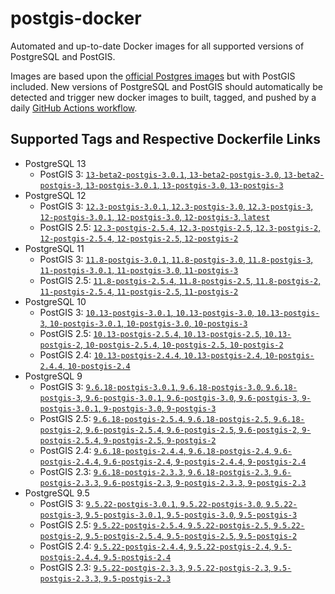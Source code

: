 # postgis-docker

Automated and up-to-date Docker images for all supported versions of PostgreSQL and PostGIS.

Images are based upon the [official Postgres images](https://hub.docker.com/_/postgres) but with PostGIS included. New versions of PostgreSQL and PostGIS should automatically be detected and trigger new docker images to built, tagged, and pushed by a daily [GitHub Actions workflow](https://github.com/GUI/postgis-docker/blob/master/.github/workflows/main.yml).

## Supported Tags and Respective Dockerfile Links

- PostgreSQL 13
  - PostGIS 3: [`13-beta2-postgis-3.0.1`, `13-beta2-postgis-3.0`, `13-beta2-postgis-3`, `13-postgis-3.0.1`, `13-postgis-3.0`, `13-postgis-3`](https://github.com/GUI/postgis-docker/blob/master/13/postgis-3/Dockerfile)
- PostgreSQL 12
  - PostGIS 3: [`12.3-postgis-3.0.1`, `12.3-postgis-3.0`, `12.3-postgis-3`, `12-postgis-3.0.1`, `12-postgis-3.0`, `12-postgis-3`, `latest`](https://github.com/GUI/postgis-docker/blob/master/12/postgis-3/Dockerfile)
  - PostGIS 2.5: [`12.3-postgis-2.5.4`, `12.3-postgis-2.5`, `12.3-postgis-2`, `12-postgis-2.5.4`, `12-postgis-2.5`, `12-postgis-2`](https://github.com/GUI/postgis-docker/blob/master/12/postgis-2.5/Dockerfile)
- PostgreSQL 11
  - PostGIS 3: [`11.8-postgis-3.0.1`, `11.8-postgis-3.0`, `11.8-postgis-3`, `11-postgis-3.0.1`, `11-postgis-3.0`, `11-postgis-3`](https://github.com/GUI/postgis-docker/blob/master/11/postgis-3/Dockerfile)
  - PostGIS 2.5: [`11.8-postgis-2.5.4`, `11.8-postgis-2.5`, `11.8-postgis-2`, `11-postgis-2.5.4`, `11-postgis-2.5`, `11-postgis-2`](https://github.com/GUI/postgis-docker/blob/master/11/postgis-2.5/Dockerfile)
- PostgreSQL 10
  - PostGIS 3: [`10.13-postgis-3.0.1`, `10.13-postgis-3.0`, `10.13-postgis-3`, `10-postgis-3.0.1`, `10-postgis-3.0`, `10-postgis-3`](https://github.com/GUI/postgis-docker/blob/master/10/postgis-3/Dockerfile)
  - PostGIS 2.5: [`10.13-postgis-2.5.4`, `10.13-postgis-2.5`, `10.13-postgis-2`, `10-postgis-2.5.4`, `10-postgis-2.5`, `10-postgis-2`](https://github.com/GUI/postgis-docker/blob/master/10/postgis-2.5/Dockerfile)
  - PostGIS 2.4: [`10.13-postgis-2.4.4`, `10.13-postgis-2.4`, `10-postgis-2.4.4`, `10-postgis-2.4`](https://github.com/GUI/postgis-docker/blob/master/10/postgis-2.4/Dockerfile)
- PostgreSQL 9
  - PostGIS 3: [`9.6.18-postgis-3.0.1`, `9.6.18-postgis-3.0`, `9.6.18-postgis-3`, `9.6-postgis-3.0.1`, `9.6-postgis-3.0`, `9.6-postgis-3`, `9-postgis-3.0.1`, `9-postgis-3.0`, `9-postgis-3`](https://github.com/GUI/postgis-docker/blob/master/9.6/postgis-3/Dockerfile)
  - PostGIS 2.5: [`9.6.18-postgis-2.5.4`, `9.6.18-postgis-2.5`, `9.6.18-postgis-2`, `9.6-postgis-2.5.4`, `9.6-postgis-2.5`, `9.6-postgis-2`, `9-postgis-2.5.4`, `9-postgis-2.5`, `9-postgis-2`](https://github.com/GUI/postgis-docker/blob/master/9.6/postgis-2.5/Dockerfile)
  - PostGIS 2.4: [`9.6.18-postgis-2.4.4`, `9.6.18-postgis-2.4`, `9.6-postgis-2.4.4`, `9.6-postgis-2.4`, `9-postgis-2.4.4`, `9-postgis-2.4`](https://github.com/GUI/postgis-docker/blob/master/9.6/postgis-2.4/Dockerfile)
  - PostGIS 2.3: [`9.6.18-postgis-2.3.3`, `9.6.18-postgis-2.3`, `9.6-postgis-2.3.3`, `9.6-postgis-2.3`, `9-postgis-2.3.3`, `9-postgis-2.3`](https://github.com/GUI/postgis-docker/blob/master/9.6/postgis-2.3/Dockerfile)
- PostgreSQL 9.5
  - PostGIS 3: [`9.5.22-postgis-3.0.1`, `9.5.22-postgis-3.0`, `9.5.22-postgis-3`, `9.5-postgis-3.0.1`, `9.5-postgis-3.0`, `9.5-postgis-3`](https://github.com/GUI/postgis-docker/blob/master/9.5/postgis-3/Dockerfile)
  - PostGIS 2.5: [`9.5.22-postgis-2.5.4`, `9.5.22-postgis-2.5`, `9.5.22-postgis-2`, `9.5-postgis-2.5.4`, `9.5-postgis-2.5`, `9.5-postgis-2`](https://github.com/GUI/postgis-docker/blob/master/9.5/postgis-2.5/Dockerfile)
  - PostGIS 2.4: [`9.5.22-postgis-2.4.4`, `9.5.22-postgis-2.4`, `9.5-postgis-2.4.4`, `9.5-postgis-2.4`](https://github.com/GUI/postgis-docker/blob/master/9.5/postgis-2.4/Dockerfile)
  - PostGIS 2.3: [`9.5.22-postgis-2.3.3`, `9.5.22-postgis-2.3`, `9.5-postgis-2.3.3`, `9.5-postgis-2.3`](https://github.com/GUI/postgis-docker/blob/master/9.5/postgis-2.3/Dockerfile)
